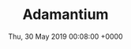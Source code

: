 ---
title: 'Adamantium'
date: Thu, 30 May 2019 00:08:00 +0000
draft: false
tags: 
  - Wolverine
  - Logan
  - Dave Guetta
  - Sia
  - Kitty Pryde
image: /img/ghostcat-comic-2-adamantium.jpg
---